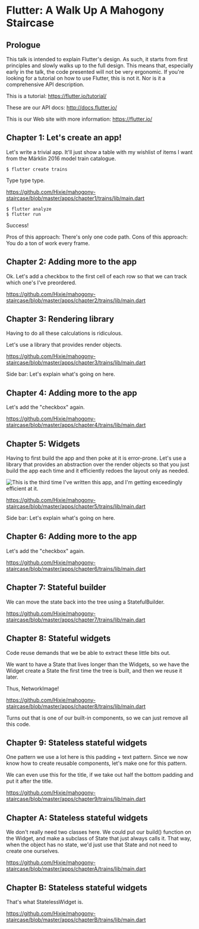 <!--
Copyright (c) 2016, the Flutter project authors.  Please see the AUTHORS file
for details. All rights reserved. Use of this source code is governed by a
BSD-style license that can be found in the LICENSE file.
-->

Flutter: A Walk Up A Mahogony Staircase
=======================================

Prologue
--------

This talk is intended to explain Flutter's design. As such, it starts
from first principles and slowly walks up to the full design. This
means that, especially early in the talk, the code presented will not
be very ergonomic. If you're looking for a tutorial on how to use
Flutter, this is not it. Nor is it a comprehensive API description.

   This is a tutorial: https://flutter.io/tutorial/

   These are our API docs: http://docs.flutter.io/

   This is our Web site with more information: https://flutter.io/


Chapter 1: Let's create an app!
-------------------------------

Let's write a trivial app. It'll just show a table with my wishlist of
items I want from the Märklin 2016 model train catalogue.

```
$ flutter create trains
```

Type type type.

<https://github.com/Hixie/mahogony-staircase/blob/master/apps/chapter1/trains/lib/main.dart>

```
$ flutter analyze
$ flutter run
```

Success!

Pros of this approach: There's only one code path.
Cons of this approach: You do a ton of work every frame.


Chapter 2: Adding more to the app
---------------------------------

Ok. Let's add a checkbox to the first cell of each row so that we can
track which one's I've preordered.

<https://github.com/Hixie/mahogony-staircase/blob/master/apps/chapter2/trains/lib/main.dart>


Chapter 3: Rendering library
----------------------------

Having to do all these calculations is ridiculous.

Let's use a library that provides render objects.

<https://github.com/Hixie/mahogony-staircase/blob/master/apps/chapter3/trains/lib/main.dart>

Side bar: Let's explain what's going on here.


Chapter 4: Adding more to the app
---------------------------------

Let's add the "checkbox" again.

<https://github.com/Hixie/mahogony-staircase/blob/master/apps/chapter4/trains/lib/main.dart>


Chapter 5: Widgets
------------------

Having to first build the app and then poke at it is error-prone.
Let's use a library that provides an abstraction over the render
objects so that you just build the app each time and it efficiently
redoes the layout only as needed.

![This is the third time I've written this app, and I'm getting exceedingly efficient at it.](https://i.ytimg.com/vi/ZKpFFD7aX3c/maxresdefault.jpg)

<https://github.com/Hixie/mahogony-staircase/blob/master/apps/chapter5/trains/lib/main.dart>

Side bar: Let's explain what's going on here.


Chapter 6: Adding more to the app
---------------------------------

Let's add the "checkbox" again.

<https://github.com/Hixie/mahogony-staircase/blob/master/apps/chapter6/trains/lib/main.dart>


Chapter 7: Stateful builder
---------------------------

We can move the state back into the tree using a StatefulBuilder.

<https://github.com/Hixie/mahogony-staircase/blob/master/apps/chapter7/trains/lib/main.dart>


Chapter 8: Stateful widgets
---------------------------

Code reuse demands that we be able to extract these little bits out.

We want to have a State that lives longer than the Widgets, so we have
the Widget create a State the first time the tree is built, and then
we reuse it later.

Thus, NetworkImage!

<https://github.com/Hixie/mahogony-staircase/blob/master/apps/chapter8/trains/lib/main.dart>

Turns out that is one of our built-in components, so we can just
remove all this code.


Chapter 9: Stateless stateful widgets
-------------------------------------

One pattern we use a lot here is this padding + text pattern. Since we
now know how to create reusable components, let's make one for this
pattern.

We can even use this for the title, if we take out half the bottom
padding and put it after the title.

<https://github.com/Hixie/mahogony-staircase/blob/master/apps/chapter9/trains/lib/main.dart>


Chapter A: Stateless stateful widgets
-------------------------------------

We don't really need two classes here. We could put our build()
function on the Widget, and make a subclass of State that just always
calls it. That way, when the object has no state, we'd just use that
State and not need to create one ourselves.

<https://github.com/Hixie/mahogony-staircase/blob/master/apps/chapterA/trains/lib/main.dart>


Chapter B: Stateless stateful widgets
-------------------------------------

That's what StatelessWidget is.

<https://github.com/Hixie/mahogony-staircase/blob/master/apps/chapterB/trains/lib/main.dart>
